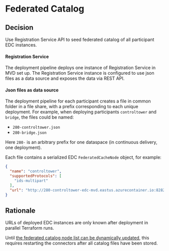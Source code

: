 # Federated Catalog

## Decision

Use Registration Service API to seed federated catalog of all participant EDC instances.

#### Registration Service 
The deployment pipeline deploys one instance of Registration Service in MVD set up. The Registration Service instance is configured to use json 
files as a data source and exposes the data via REST API.

#### Json files as data source

The deployment pipeline for each participant creates a file in common folder in a file share, with a prefix corresponding to each unique deployment. For example, when deploying participants `controltower` and `bridge`, the files could be named:
- `280-controltower.json`
- `280-bridge.json`

Here `280-` is an arbitrary prefix for one dataspace (in continuous delivery, one deployment).

Each file contains a serialized EDC `FederatedCacheNode` object, for example:

```json
{
  "name": "controltower",
  "supportedProtocols": [
    "ids-multipart"
  ],
  "url": "http://280-controltower-edc-mvd.eastus.azurecontainer.io:8282"
}

```

## Rationale

URLs of deployed EDC instances are only known after deployment in parallel Terraform runs.

Until [the federated catalog node list can be dynamically updated](https://github.com/eclipse-dataspaceconnector/DataSpaceConnector/issues/1230), this requires restarting the connectors after all catalog files have been stored.
